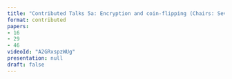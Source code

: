 ```yaml
---
title: "Contributed Talks 5a: Encryption and coin-flipping (Chairs: Sevag Gharibian and Or Sattath)"
format: contributed
papers:
- 16
- 29
- 46
videoId: "A2GRxspzWUg"
presentation: null
draft: false
---
```

